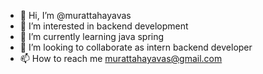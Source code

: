 - 👋 Hi, I’m @murattahayavas
- 👀 I’m interested in backend development
- 🌱 I’m currently learning java spring
- 💞️ I’m looking to collaborate as intern backend developer
- 📫 How to reach me murattahayavas@gmail.com

<!---
murattahayavas/murattahayavas is a ✨ special ✨ repository because its `README.md` (this file) appears on your GitHub profile.
You can click the Preview link to take a look at your changes.
--->
